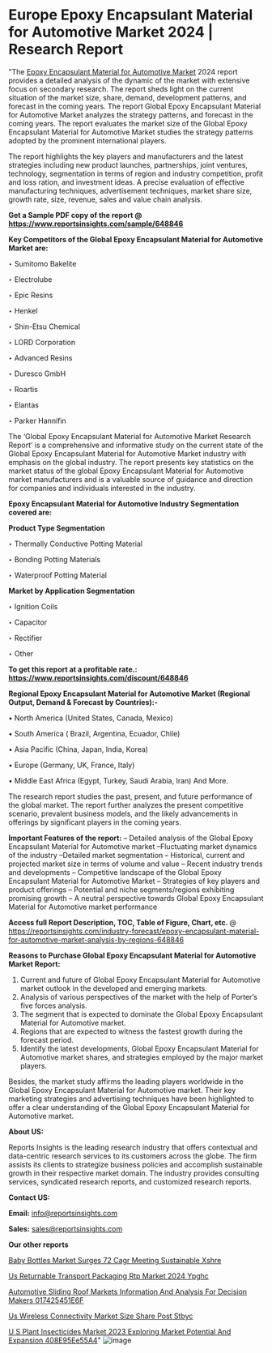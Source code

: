 # Europe Epoxy Encapsulant Material for Automotive Market 2024 | Research Report

"The <a href=https://www.reportsinsights.com/sample/648846>Epoxy Encapsulant Material for Automotive Market</a> 2024 report provides a detailed analysis of the dynamic of the market with extensive focus on secondary research. The report sheds light on the current situation of the market size, share, demand, development patterns, and forecast in the coming years. The report Global Epoxy Encapsulant Material for Automotive Market analyzes the strategy patterns, and forecast in the coming years. The report evaluates the market size of the Global Epoxy Encapsulant Material for Automotive Market studies the strategy patterns adopted by the prominent international players.

The report highlights the key players and manufacturers and the latest strategies including new product launches, partnerships, joint ventures, technology, segmentation in terms of region and industry competition, profit and loss ration, and investment ideas. A precise evaluation of effective manufacturing techniques, advertisement techniques, market share size, growth rate, size, revenue, sales and value chain analysis.

<strong>Get a Sample PDF copy of the report @ <a href=https://www.reportsinsights.com/sample/648846 style=color:#0000ff;>https://www.reportsinsights.com/sample/648846</a></strong>

<strong>Key Competitors of the Global Epoxy Encapsulant Material for Automotive Market are:</strong>

‣ Sumitomo Bakelite

‣ Electrolube

‣ Epic Resins

‣ Henkel

‣ Shin-Etsu Chemical

‣ LORD Corporation

‣ Advanced Resins

‣ Duresco GmbH

‣ Roartis

‣ Elantas

‣ Parker Hannifin

The ‘Global Epoxy Encapsulant Material for Automotive Market Research Report’ is a comprehensive and informative study on the current state of the Global Epoxy Encapsulant Material for Automotive Market industry with emphasis on the global industry. The report presents key statistics on the market status of the global Epoxy Encapsulant Material for Automotive market manufacturers and is a valuable source of guidance and direction for companies and individuals interested in the industry.

<strong>Epoxy Encapsulant Material for Automotive Industry Segmentation covered are:</strong>

<strong>Product Type Segmentation</strong>

‣ Thermally Conductive Potting Material

‣ Bonding Potting Materials

‣ Waterproof Potting Material

<strong>Market by Application Segmentation</strong>

‣ Ignition Coils

‣ Capacitor

‣ Rectifier

‣ Other

<strong>To get this report at a profitable rate.: <a href=https://www.reportsinsights.com/discount/648846 style=color:#0000ff;>https://www.reportsinsights.com/discount/648846</a></strong>

<strong>Regional Epoxy Encapsulant Material for Automotive Market (Regional Output, Demand &amp; Forecast by Countries):-</strong>

• North America (United States, Canada, Mexico)

• South America ( Brazil, Argentina, Ecuador, Chile)

• Asia Pacific (China, Japan, India, Korea)

• Europe (Germany, UK, France, Italy)

• Middle East Africa (Egypt, Turkey, Saudi Arabia, Iran) And More.

The research report studies the past, present, and future performance of the global market. The report further analyzes the present competitive scenario, prevalent business models, and the likely advancements in offerings by significant players in the coming years.

<strong>Important Features of the report:</strong>
– Detailed analysis of the Global Epoxy Encapsulant Material for Automotive market
–Fluctuating market dynamics of the industry
–Detailed market segmentation
– Historical, current and projected market size in terms of volume and value
– Recent industry trends and developments
– Competitive landscape of the Global Epoxy Encapsulant Material for Automotive Market
– Strategies of key players and product offerings
– Potential and niche segments/regions exhibiting promising growth
– A neutral perspective towards Global Epoxy Encapsulant Material for Automotive market performance

<strong>Access full Report Description, TOC, Table of Figure, Chart, etc. </strong>@   <a href=https://reportsinsights.com/industry-forecast/epoxy-encapsulant-material-for-automotive-market-analysis-by-regions-648846 style=color:#0000ff;>https://reportsinsights.com/industry-forecast/epoxy-encapsulant-material-for-automotive-market-analysis-by-regions-648846</a>

<strong>Reasons to Purchase Global Epoxy Encapsulant Material for Automotive Market Report:</strong>
1. Current and future of Global Epoxy Encapsulant Material for Automotive market outlook in the developed and emerging markets.
2. Analysis of various perspectives of the market with the help of Porter’s five forces analysis.
3. The segment that is expected to dominate the Global Epoxy Encapsulant Material for Automotive market.
4. Regions that are expected to witness the fastest growth during the forecast period.
5. Identify the latest developments, Global Epoxy Encapsulant Material for Automotive market shares, and strategies employed by the major market players.

Besides, the market study affirms the leading players worldwide in the Global Epoxy Encapsulant Material for Automotive market. Their key marketing strategies and advertising techniques have been highlighted to offer a clear understanding of the Global Epoxy Encapsulant Material for Automotive market.

<strong><strong>About US</strong>:</strong>

Reports Insights is the leading research industry that offers contextual and data-centric research services to its customers across the globe. The firm assists its clients to strategize business policies and accomplish sustainable growth in their respective market domain. The industry provides consulting services, syndicated research reports, and customized research reports.

<strong>Contact US:</strong>

<p class=><b>Email:</b> <a href=mailto:info@reportsinsights.com>info@reportsinsights.com</a></p>
<p class=><b>Sales:</b> <a href=mailto:sales@reportsinsights.com>sales@reportsinsights.com</a></p>

<strong>Our other reports</strong>

<a href=https://www.linkedin.com/pulse/baby-bottles-market-surges-72-cagr-meeting-sustainable-xshre/>Baby Bottles Market Surges 72 Cagr Meeting Sustainable Xshre</a>

<a href=https://www.linkedin.com/pulse/us-returnable-transport-packaging-rtp-market-2024-ypghc/>Us Returnable Transport Packaging Rtp Market 2024 Ypghc</a>

<a href=https://medium.com/@anjalimore4366343/automotive-sliding-roof-markets-information-and-analysis-for-decision-makers-017425451e6f>Automotive Sliding Roof Markets Information And Analysis For Decision Makers 017425451E6F</a>

<a href=https://www.linkedin.com/pulse/us-wireless-connectivity-market-size-share-post-stbyc/>Us Wireless Connectivity Market Size Share Post Stbyc</a>

<a href=https://medium.com/@singhaakesh50/u-s-plant-insecticides-market-2023-exploring-market-potential-and-expansion-408e95ee55a4>U S Plant Insecticides Market 2023 Exploring Market Potential And Expansion 408E95Ee55A4</a>"
![image](https://github.com/Reportsinsights123/RIgrowth/assets/158415881/3a6ce1ac-e01c-49dd-a61e-63aa5864fa85)
